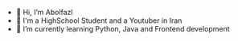 - 👋 Hi, I’m Abolfazl
- 🔴 I'm a HighSchool Student and a Youtuber in Iran
- 🌱 I’m currently learning Python, Java and Frontend development
